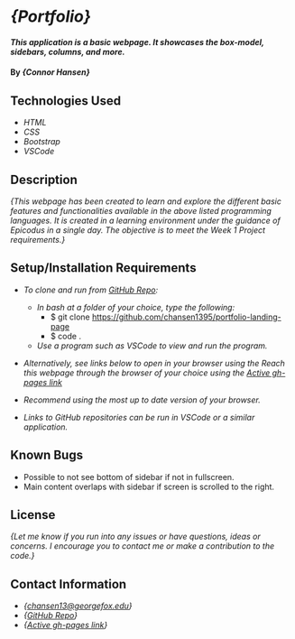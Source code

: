 # _{Portfolio}_

#### _This application is a basic webpage. It showcases the box-model, sidebars, columns, and more._

#### By _**{Connor Hansen}**_

## Technologies Used

- _HTML_
- _CSS_
- _Bootstrap_
- _VSCode_

## Description

_{This webpage has been created to learn and explore the different basic features and functionalities available in the above listed programming languages. It is created in a learning environment under the guidance of Epicodus in a single day. The objective is to meet the Week 1 Project requirements.}_

## Setup/Installation Requirements

- _To clone and run from [GitHub Repo](https://github.com/chansen1395/portfolio-landing-page):_

  - _In bash at a folder of your choice, type the following:_
    - $ git clone https://github.com/chansen1395/portfolio-landing-page
    - $ code .
  - _Use a program such as VSCode to view and run the program._

- _Alternatively, see links below to open in your browser using the Reach this webpage through the browser of your choice using the [Active gh-pages link](https://chansen1395.github.io/portfolio-landing-page/)_
- _Recommend using the most up to date version of your browser._
- _Links to GitHub repositories can be run in VSCode or a similar application._

## Known Bugs

- Possible to not see bottom of sidebar if not in fullscreen.
- Main content overlaps with sidebar if screen is scrolled to the right.

## License

_{Let me know if you run into any issues or have questions, ideas or concerns. I encourage you to contact me or make a contribution to the code.}_

## Contact Information

- _{<chansen13@georgefox.edu>}_
- _{[GitHub Repo](https://github.com/chansen1395/portfolio-landing-page)}_
- _{[Active gh-pages link](https://chansen1395.github.io/portfolio-landing-page/)}_
